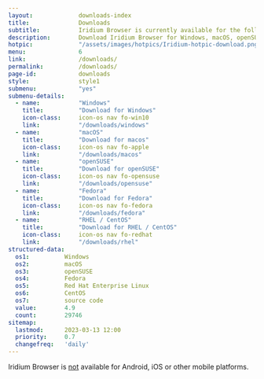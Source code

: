```yaml
---
layout:				downloads-index
title:				Downloads
subtitle:			Iridium Browser is currently available for the following platforms
description:		Download Iridium Browser for Windows, macOS, openSUSE Leap and Tumbleweed, Fedora, Red Hat Enterprise Linux / CentOS as well as the source code.
hotpic:				"/assets/images/hotpics/Iridium-hotpic-download.png"
menu:				6
link:				/downloads/
permalink:			/downloads/
page-id:			downloads
style:				style1
submenu:			"yes"
submenu-details:
  - name:			"Windows"
    title:			"Download for Windows"
    icon-class:		icon-os nav fo-win10
    link:			"/downloads/windows"
  - name:			"macOS"
    title:			"Download for macos"
    icon-class:		icon-os nav fo-apple
    link:			"/downloads/macos"
  - name:			"openSUSE"
    title:			"Download for openSUSE"
    icon-class:		icon-os nav fo-opensuse
    link:			"/downloads/opensuse"
  - name:			"Fedora"
    title:			"Download for Fedora"
    icon-class:		icon-os nav fo-fedora
    link:			"/downloads/fedora"
  - name:			"RHEL / CentOS"
    title:			"Download for RHEL / CentOS"
    icon-class:		icon-os nav fo-redhat
    link:			"/downloads/rhel"
structured-data:
  os1:			Windows
  os2:			macOS
  os3:			openSUSE
  os4:			Fedora
  os5:			Red Hat Enterprise Linux
  os6:			CentOS
  os7:			source code
  value:		4.9
  count:		29746
sitemap:
  lastmod:		2023-03-13 12:00
  priority:		0.7
  changefreq:	'daily'
---
```

Iridium Browser is <u>not</u> available for Android, iOS or other mobile platforms.